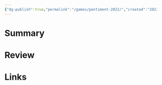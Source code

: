 ```yaml
---
{"dg-publish":true,"permalink":"/games/pentiment-2022/","created":"2023-12-08","updated":"2023-12-08"}
---
```



# Summary

# Review

# Links
